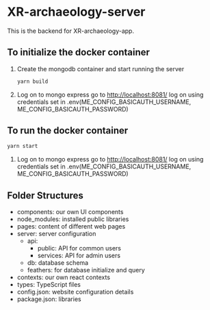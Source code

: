 # XR-archaeology-server

This is the backend for XR-archaeology-app.

## To initialize the docker container

1. Create the mongodb container and start running the server

    ``` bash
    yarn build
    ```

2. Log on to mongo express
   go to <http://localhost:8081/>
   log on using credentials set in .env(ME_CONFIG_BASICAUTH_USERNAME, ME_CONFIG_BASICAUTH_PASSWORD)

## To run the docker container

``` bash
yarn start
```

1. Log on to mongo express
   go to <http://localhost:8081/>
   log on using credentials set in .env(ME_CONFIG_BASICAUTH_USERNAME, ME_CONFIG_BASICAUTH_PASSWORD)

## Folder Structures

+ components: our own UI components
+ node_modules: installed public libraries
+ pages: content of different web pages
+ server: server configuration
  + api:
    + public: API for common users
    + services: API for admin users
  + db: database schema
  + feathers: for database initialize and query
+ contexts: our own react contexts
+ types: TypeScript files
+ config.json: website configuration details
+ package.json: libraries
